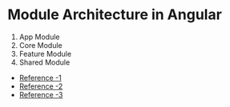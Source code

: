 # Module Architecture in Angular

1. App Module
2. Core Module
2. Feature Module
3. Shared Module

- [Reference -1](https://www.thetombomb.com/posts/app-core-shared-feature-modules)
- [Reference -2](https://dev.to/digitaldino/angular-architecture-39no)
- [Reference -3](https://stackoverflow.com/questions/42695931/angular2-coremodule-vs-sharedmodule)